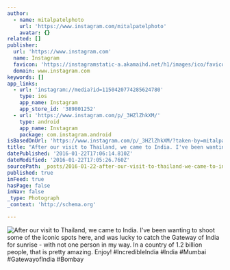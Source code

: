 ```yaml
---
author:
  - name: mitalpatelphoto
    url: 'https://www.instagram.com/mitalpatelphoto'
    avatar: {}
related: []
publisher:
  url: 'https://www.instagram.com'
  name: Instagram
  favicon: 'https://instagramstatic-a.akamaihd.net/h1/images/ico/favicon.ico/7cdab0872b15.ico'
  domain: www.instagram.com
keywords: []
app_links:
  - url: 'instagram://media?id=1150420774285624780'
    type: ios
    app_name: Instagram
    app_store_id: '389801252'
  - url: 'https://www.instagram.com/p/_3HZlZhkXM/'
    type: android
    app_name: Instagram
    package: com.instagram.android
isBasedOnUrl: 'https://www.instagram.com/p/_3HZlZhkXM/?taken-by=mitalpatelphoto'
title: "After our visit to Thailand, we came to India. I've been wanting to shoot some of the iconic spots here, and was lucky to catch the Gateway of India for sunrise - with not one person in my way. In a country of 1.2 billion people, that is pretty amazing. Enjoy! #IncredibleIndia #India #Mumbai #GatewayofIndia #Bombay"
datePublished: '2016-01-22T17:06:14.810Z'
dateModified: '2016-01-22T17:05:26.760Z'
sourcePath: _posts/2016-01-22-after-our-visit-to-thailand-we-came-to-india-ive-been-wan.md
published: true
inFeed: true
hasPage: false
inNav: false
_type: Photograph
_context: 'http://schema.org'

---
```

![After our visit to Thailand&comma; we came to India&period; I've been wanting to shoot some of the iconic spots here&comma; and was lucky to catch the Gateway of India for sunrise - with not one person in my way&period; In a country of 1&period;2 billion people&comma; that is pretty amazing&period; Enjoy&excl; &num;IncredibleIndia &num;India &num;Mumbai &num;GatewayofIndia &num;Bombay](https://scontent.cdninstagram.com/hphotos-xta1/t51.2885-15/sh0.08/e35/p640x640/12353206_1062671513784246_257330284_n.jpg)